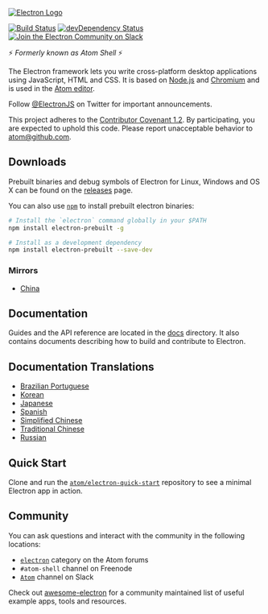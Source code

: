 [![Electron Logo](http://electron.atom.io/images/electron-logo.svg)](http://electron.atom.io/)

[![Build Status](https://travis-ci.org/atom/electron.svg?branch=master)](https://travis-ci.org/atom/electron)
[![devDependency Status](https://david-dm.org/atom/electron/dev-status.svg)](https://david-dm.org/atom/electron#info=devDependencies)
[![Join the Electron Community on Slack](http://atom-slack.herokuapp.com/badge.svg)](http://atom-slack.herokuapp.com/)

:zap: *Formerly known as Atom Shell* :zap:

The Electron framework lets you write cross-platform desktop applications
using JavaScript, HTML and CSS. It is based on [Node.js](https://nodejs.org/) and
[Chromium](http://www.chromium.org) and is used in the [Atom
editor](https://github.com/atom/atom).

Follow [@ElectronJS](https://twitter.com/electronjs) on Twitter for important
announcements.

This project adheres to the [Contributor Covenant 1.2](http://contributor-covenant.org/version/1/2/0/).
By participating, you are expected to uphold this code. Please report
unacceptable behavior to atom@github.com.

## Downloads

Prebuilt binaries and debug symbols of Electron for Linux, Windows and OS X can
be found on the [releases](https://github.com/atom/electron/releases) page.

You can also use [`npm`](https://docs.npmjs.com/) to install prebuilt electron
binaries:

```sh
# Install the `electron` command globally in your $PATH
npm install electron-prebuilt -g

# Install as a development dependency
npm install electron-prebuilt --save-dev
```

### Mirrors

- [China](https://npm.taobao.org/mirrors/electron)

## Documentation

Guides and the API reference are located in the
[docs](https://github.com/atom/electron/tree/master/docs) directory. It also
contains documents describing how to build and contribute to Electron.

## Documentation Translations

- [Brazilian Portuguese](https://github.com/atom/electron/tree/master/docs-translations/pt-BR)
- [Korean](https://github.com/atom/electron/tree/master/docs-translations/ko-KR)
- [Japanese](https://github.com/atom/electron/tree/master/docs-translations/jp)
- [Spanish](https://github.com/atom/electron/tree/master/docs-translations/es)
- [Simplified Chinese](https://github.com/atom/electron/tree/master/docs-translations/zh-CN)
- [Traditional Chinese](https://github.com/atom/electron/tree/master/docs-translations/zh-TW)
- [Russian](https://github.com/atom/electron/tree/master/docs-translations/ru-RU)

## Quick Start

Clone and run the [`atom/electron-quick-start`](https://github.com/atom/electron-quick-start)
repository to see a minimal Electron app in action.

## Community

You can ask questions and interact with the community in the following
locations:
- [`electron`](http://discuss.atom.io/c/electron) category on the Atom
forums
- `#atom-shell` channel on Freenode
- [`Atom`](http://atom-slack.herokuapp.com/) channel on Slack

Check out [awesome-electron](https://github.com/sindresorhus/awesome-electron)
for a community maintained list of useful example apps, tools and resources.
